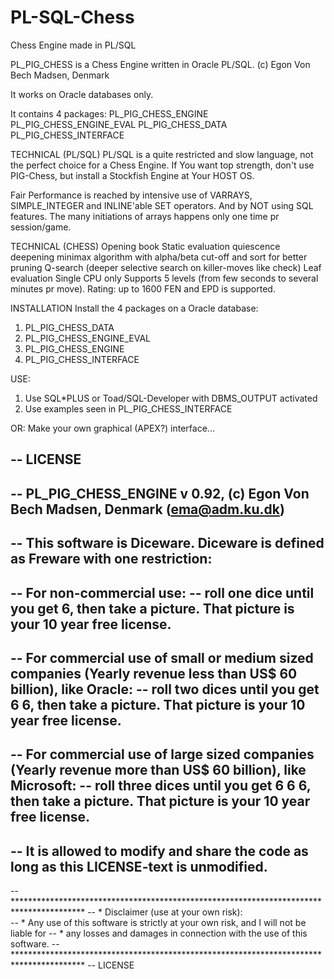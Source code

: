 # PL-SQL-Chess
Chess Engine made in PL/SQL


PL_PIG_CHESS is a Chess Engine written in Oracle PL/SQL. (c) Egon Von Bech Madsen, Denmark

It works on Oracle databases only.

It contains 4 packages:
PL_PIG_CHESS_ENGINE
PL_PIG_CHESS_ENGINE_EVAL
PL_PIG_CHESS_DATA
PL_PIG_CHESS_INTERFACE 

TECHNICAL (PL/SQL)
PL/SQL is a quite restricted and slow language, not the perfect choice for a Chess Engine.
If You want top strength, don't use PIG-Chess, but install a Stockfish Engine at Your HOST OS.

Fair Performance is reached by intensive use of VARRAYS, SIMPLE_INTEGER and INLINE'able SET operators. 
And by NOT using SQL features. The many initiations of arrays happens only one time pr session/game.

TECHNICAL (CHESS)
Opening book
Static evaluation
quiescence deepening minimax algorithm with alpha/beta cut-off and sort for better pruning
Q-search (deeper selective search on killer-moves like check)
Leaf evaluation
Single CPU only
Supports 5 levels (from few seconds to several minutes pr move).
Rating: up to 1600
FEN and EPD is supported.

INSTALLATION
Install the 4 packages on a Oracle database:
1. PL_PIG_CHESS_DATA
2. PL_PIG_CHESS_ENGINE_EVAL
3. PL_PIG_CHESS_ENGINE
4. PL_PIG_CHESS_INTERFACE

USE:
1. Use SQL*PLUS or Toad/SQL-Developer with DBMS_OUTPUT activated
2. Use examples seen in PL_PIG_CHESS_INTERFACE

OR:
Make your own graphical (APEX?) interface...





-- LICENSE
--
-- PL_PIG_CHESS_ENGINE v 0.92,                  (c) Egon Von Bech Madsen, Denmark (ema@adm.ku.dk) 
--
-- This software is Diceware. Diceware is defined as Freware with one restriction:
--
--   For non-commercial use:
--      roll one dice until you get 6, then take a picture. That picture is your 10 year free license.
--
--   For commercial use of small or medium sized companies (Yearly revenue less than US$ 60 billion), like Oracle:
--      roll two dices until you get 6 6, then take a picture. That picture is your 10 year free license.
--
--   For commercial use of large sized companies (Yearly revenue more than US$ 60 billion), like Microsoft:
--      roll three dices until you get 6 6 6, then take a picture. That picture is your 10 year free license.
--
-- It is allowed to modify and share the code as long as this LICENSE-text is unmodified.
--
-- ****************************************************************************************
-- * Disclaimer (use at your own risk):                                               
-- * Any use of this software is strictly at your own risk, and I will not be liable for 
-- * any losses and damages in connection with the use of this software.
-- ****************************************************************************************
-- LICENSE <end>
